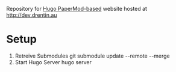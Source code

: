 Repository for <a href="https://adityatelange.github.io/hugo-PaperMod/" rel="nofollow">Hugo PaperMod-based</a> website hosted at http://dev.drentin.au

# Setup
1. Retreive Submodules
git submodule update --remote --merge
2. Start Hugo Server
hugo server
